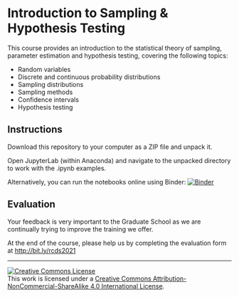 # Introduction to Sampling & Hypothesis Testing

This course provides an introduction to the statistical theory of sampling, parameter estimation and hypothesis testing, covering the following topics:

- Random variables
- Discrete and continuous probability distributions
- Sampling distributions
- Sampling methods
- Confidence intervals
- Hypothesis testing


## Instructions
Download this repository to your computer as a ZIP file and unpack it.

Open JupyterLab (within Anaconda) and navigate to the unpacked directory to work with the .ipynb examples.

Alternatively, you can run the notebooks online using Binder: [![Binder](https://mybinder.org/badge_logo.svg)](https://mybinder.org/v2/gh/johnpinney/sampling_and_hypothesis_testing/master?urlpath=lab)


## Evaluation

Your feedback is very important to the Graduate School as we are continually trying to improve the training we offer.

At the end of the course, please help us by completing the evaluation form at
http://bit.ly/rcds2021


<hr>
<a rel="license" href="http://creativecommons.org/licenses/by-nc-sa/4.0/"><img alt="Creative Commons License" style="border-width:0" src="https://i.creativecommons.org/l/by-nc-sa/4.0/80x15.png" /></a><br />This work is licensed under a <a rel="license" href="http://creativecommons.org/licenses/by-nc-sa/4.0/">Creative Commons Attribution-NonCommercial-ShareAlike 4.0 International License</a>.
